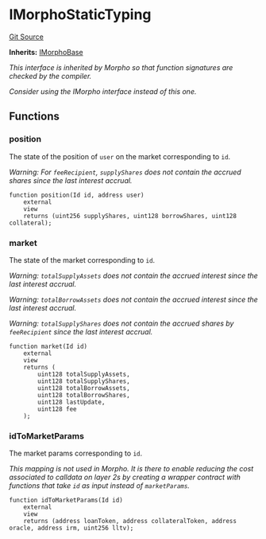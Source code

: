 # IMorphoStaticTyping
[Git Source](https://github.com/Level-Money/contracts/blob/2607489a5c9f8e78f7e44db8057f41dc3a8c07c9/src/v2/interfaces/morpho/IMorpho.sol)

**Inherits:**
[IMorphoBase](/src/v2/interfaces/morpho/IMorpho.sol/interface.IMorphoBase.md)

*This interface is inherited by Morpho so that function signatures are checked by the compiler.*

*Consider using the IMorpho interface instead of this one.*


## Functions
### position

The state of the position of `user` on the market corresponding to `id`.

*Warning: For `feeRecipient`, `supplyShares` does not contain the accrued shares since the last interest
accrual.*


```solidity
function position(Id id, address user)
    external
    view
    returns (uint256 supplyShares, uint128 borrowShares, uint128 collateral);
```

### market

The state of the market corresponding to `id`.

*Warning: `totalSupplyAssets` does not contain the accrued interest since the last interest accrual.*

*Warning: `totalBorrowAssets` does not contain the accrued interest since the last interest accrual.*

*Warning: `totalSupplyShares` does not contain the accrued shares by `feeRecipient` since the last interest
accrual.*


```solidity
function market(Id id)
    external
    view
    returns (
        uint128 totalSupplyAssets,
        uint128 totalSupplyShares,
        uint128 totalBorrowAssets,
        uint128 totalBorrowShares,
        uint128 lastUpdate,
        uint128 fee
    );
```

### idToMarketParams

The market params corresponding to `id`.

*This mapping is not used in Morpho. It is there to enable reducing the cost associated to calldata on layer
2s by creating a wrapper contract with functions that take `id` as input instead of `marketParams`.*


```solidity
function idToMarketParams(Id id)
    external
    view
    returns (address loanToken, address collateralToken, address oracle, address irm, uint256 lltv);
```

